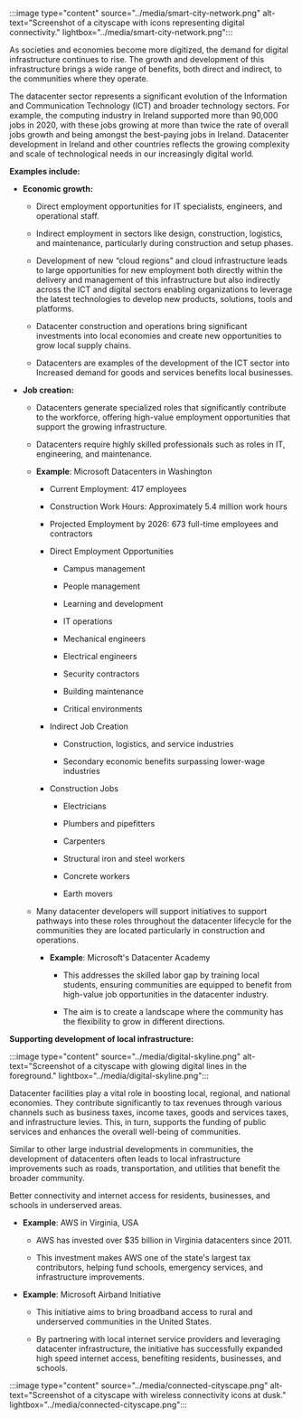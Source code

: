 :::image type="content" source="../media/smart-city-network.png" alt-text="Screenshot of a cityscape with icons representing digital connectivity." lightbox="../media/smart-city-network.png":::

As societies and economies become more digitized, the demand for digital infrastructure continues to rise. The growth and development of this infrastructure brings a wide range of benefits, both direct and indirect, to the communities where they operate. 

The datacenter sector represents a significant evolution of the Information and Communication Technology (ICT) and broader technology sectors. For example, the computing industry in Ireland supported more than 90,000 jobs in 2020, with these jobs growing at more than twice the rate of overall jobs growth and being amongst the best-paying jobs in Ireland. Datacenter development in Ireland and other countries reflects the growing complexity and scale of technological needs in our increasingly digital world.

**Examples include:**

- **Economic growth:**

  - Direct employment opportunities for IT specialists, engineers, and operational staff. 

  - Indirect employment in sectors like design, construction, logistics, and maintenance, particularly during construction and setup phases. 

  - Development of new “cloud regions” and cloud infrastructure leads to large opportunities for new employment both directly within the delivery and management of this infrastructure but also indirectly across the ICT and digital sectors enabling organizations to leverage the latest technologies to develop new products, solutions, tools and platforms. 

  - Datacenter construction and operations bring significant investments into local economies and create new opportunities to grow local supply chains. 

  - Datacenters are examples of the development of the ICT sector into Increased demand for goods and services benefits local businesses.

- **Job creation:**

  - Datacenters generate specialized roles that significantly contribute to the workforce, offering high-value employment opportunities that support the growing infrastructure.

  - Datacenters require highly skilled professionals such as roles in IT, engineering, and maintenance.

  - **Example**: Microsoft Datacenters in Washington

    - Current Employment: 417 employees

    - Construction Work Hours: Approximately 5.4 million work hours

    - Projected Employment by 2026: 673 full-time employees and contractors

    - Direct Employment Opportunities

      - Campus management 

      - People management 

      - Learning and development 

      - IT operations 

      - Mechanical engineers 

      - Electrical engineers 

      - Security contractors 

      - Building maintenance 

      - Critical environments 

    - Indirect Job Creation

      - Construction, logistics, and service industries

      - Secondary economic benefits surpassing lower-wage industries

    - Construction Jobs

      - Electricians 

      - Plumbers and pipefitters 

      - Carpenters 

      - Structural iron and steel workers 

      - Concrete workers 

      - Earth movers

  - Many datacenter developers will support initiatives to support pathways into these roles throughout the datacenter lifecycle for the communities they are located particularly in construction and operations.

    - **Example**: Microsoft's Datacenter Academy

      - This addresses the skilled labor gap by training local students, ensuring communities are equipped to benefit from high-value job opportunities in the datacenter industry. 

      - The aim is to create a landscape where the community has the flexibility to grow in different directions.

**Supporting development of local infrastructure:**

:::image type="content" source="../media/digital-skyline.png" alt-text="Screenshot of a cityscape with glowing digital lines in the foreground." lightbox="../media/digital-skyline.png":::

Datacenter facilities play a vital role in boosting local, regional, and national economies. They contribute significantly to tax revenues through various channels such as business taxes, income taxes, goods and services taxes, and infrastructure levies. This, in turn, supports the funding of public services and enhances the overall well-being of communities. 

Similar to other large industrial developments in communities, the development of datacenters often leads to local infrastructure improvements such as roads, transportation, and utilities that benefit the broader community. 

Better connectivity and internet access for residents, businesses, and schools in underserved areas.

- **Example**: AWS in Virginia, USA 

  - AWS has invested over $35 billion in Virginia datacenters since 2011. 

  - This investment makes AWS one of the state's largest tax contributors, helping fund schools, emergency services, and infrastructure improvements.

- **Example**: Microsoft Airband Initiative 

  - This initiative aims to bring broadband access to rural and underserved communities in the United States. 

  - By partnering with local internet service providers and leveraging datacenter infrastructure, the initiative has successfully expanded high speed internet access, benefiting residents, businesses, and schools.

:::image type="content" source="../media/connected-cityscape.png" alt-text="Screenshot of a cityscape with wireless connectivity icons at dusk." lightbox="../media/connected-cityscape.png":::